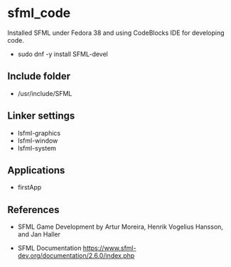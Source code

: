 # sfml_code

Installed SFML under Fedora 38 and using CodeBlocks IDE for developing code.

- sudo dnf -y install SFML-devel

## Include folder

- /usr/include/SFML

## Linker settings

- lsfml-graphics
- lsfml-window
- lsfml-system

## Applications

- firstApp

## References

- SFML Game Development by Artur Moreira, Henrik Vogelius Hansson, and 
Jan Haller

- SFML Documentation https://www.sfml-dev.org/documentation/2.6.0/index.php
